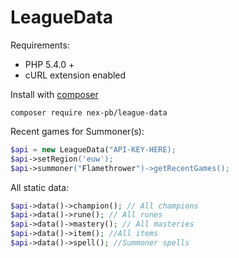 # LeagueData

Requirements:
* PHP 5.4.0 +
* cURL extension enabled

Install with [composer](https://getcomposer.org/)
```
composer require nex-pb/league-data
```

Recent games for Summoner(s):
```php
$api = new LeagueData("API-KEY-HERE);
$api->setRegion('euw');
$api->summoner("Flamethrower")->getRecentGames();
```

All static data:
```php
$api->data()->champion(); // All champions
$api->data()->rune(); // All runes
$api->data()->mastery(); // All masteries
$api->data()->item(); //All items
$api->data()->spell(); //Summoner spells
```